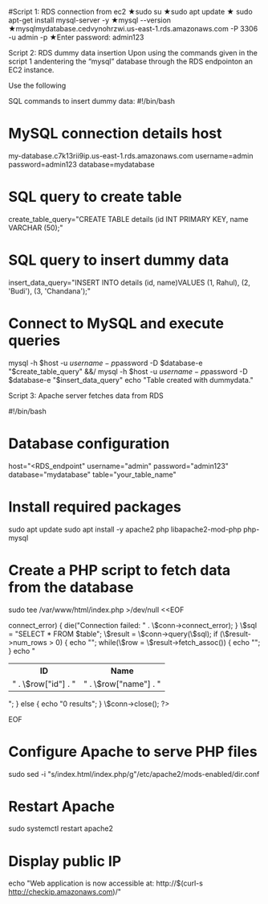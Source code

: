  #Script 1: RDS connection from ec2
★sudo su
★sudo apt update
★ sudo apt-get install mysql-server -y
★mysql --version
★mysqlmydatabase.cedvynohrzwi.us-east-1.rds.amazonaws.com -P 3306 -u admin -p
★Enter password: admin123


Script 2: RDS dummy data insertion
Upon using the commands given in the script 1 andentering the “mysql” database through the RDS endpointon an EC2 instance.

Use the following

SQL commands to insert dummy data:
#!/bin/bash

# MySQL connection details host
my-database.c7k13rii9ip.us-east-1.rds.amazonaws.com
username=admin
password=admin123
database=mydatabase

# SQL query to create table
create_table_query="CREATE TABLE details (id INT PRIMARY KEY, name VARCHAR (50);"

# SQL query to insert dummy data
insert_data_query="INSERT INTO details (id, name)VALUES (1, Rahul), (2, 'Budi'), (3, 'Chandana');"

# Connect to MySQL and execute queries
mysql -h $host -u $username -p$password -D $database-e "$create_table_query" &&/
mysql -h $host -u $username -p$password -D $database-e "$insert_data_query" echo "Table created with dummydata."

Script 3: Apache server fetches data from RDS

#!/bin/bash

# Database configuration
host="<RDS_endpoint"
username="admin"
password="admin123"
database="mydatabase"
table="your_table_name"

# Install required packages
sudo apt update
sudo apt install -y apache2 php libapache2-mod-php php-mysql

# Create a PHP script to fetch data from the database

sudo tee /var/www/html/index.php >/dev/null <<EOF
<?php
\$conn = new mysqli("$host", "$username", "$password",
"$database");
if (\$conn->connect_error) {
die("Connection failed: " . \$conn->connect_error);
}
\$sql = "SELECT * FROM $table";
\$result = \$conn->query(\$sql);
if (\$result->num_rows > 0) {
echo "<table><tr><th>ID</th><th>Name</th></tr>";
while(\$row = \$result->fetch_assoc()) {
echo "<tr><td>" . \$row["id"] . "</td><td>" .
\$row["name"] . "</td></tr>";
}
echo "</table>";
} else {
echo "0 results";
}
\$conn->close();
?>
EOF


# Configure Apache to serve PHP files
sudo sed -i "s/index.html/index.php/g"/etc/apache2/mods-enabled/dir.conf

# Restart Apache
sudo systemctl restart apache2

# Display public IP
echo "Web application is now accessible at: http://$(curl-s http://checkip.amazonaws.com)/"
